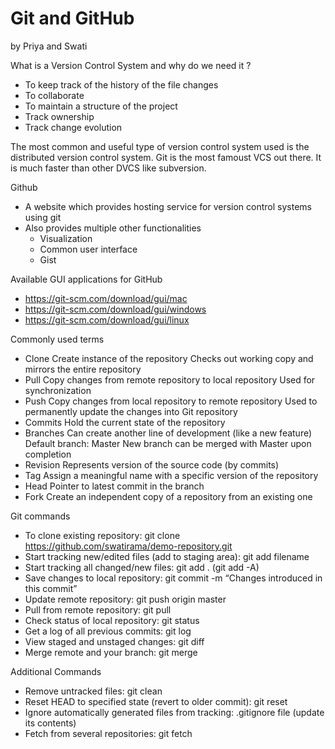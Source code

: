 # Git and GitHub

by Priya and Swati 

What is a Version Control System and why do we need it ? 
  * To keep track of the history of the file changes
  * To collaborate
  * To maintain a structure of the project
  * Track ownership
  * Track change evolution
 
The most common and useful type of version control system used is the distributed version control system. Git is the most famoust VCS out there. It is much faster than other DVCS like subversion.

Github
  * A website which provides hosting service for version control systems using git 
  * Also provides multiple other functionalities 
    * Visualization
    * Common user interface
    * Gist
    
Available GUI applications for GitHub
  * https://git-scm.com/download/gui/mac
  * https://git-scm.com/download/gui/windows
  * https://git-scm.com/download/gui/linux

Commonly used terms
  * Clone
    Create instance of the repository
    Checks out working copy and mirrors the entire repository
  * Pull
    Copy changes from remote repository to local repository
    Used for synchronization
  * Push
    Copy changes from local repository to remote repository
    Used to permanently update the changes into Git repository
  * Commits
    Hold the current state of the repository
  * Branches
    Can create another line of development (like a new feature)
    Default branch: Master
    New branch can be merged with Master upon completion
  * Revision
    Represents version of the source code (by commits)
  * Tag
    Assign a meaningful name with a specific version of the repository
  * Head
    Pointer to latest commit in the branch
  * Fork
    Create an independent copy of a repository from an existing one

Git commands
  * To clone existing repository:
    git clone https://github.com/swatirama/demo-repository.git
  * Start tracking new/edited files (add to staging area):
    git add filename
  * Start tracking all changed/new files:
    git add . (git add -A)
  * Save changes to local repository:
    git commit -m “Changes introduced in this commit”
  * Update remote repository:
    git push origin master
  * Pull from remote repository:
    git pull
  * Check status of local repository:
    git status
  * Get a log of all previous commits:
    git log
  * View staged and unstaged changes:
    git diff
  * Merge remote and your branch:
    git merge

Additional Commands
  * Remove untracked files:
    git clean
  * Reset HEAD to specified state (revert to older commit):
    git reset
  * Ignore automatically generated files from tracking:
    .gitignore file (update its contents)
  * Fetch from several repositories:
    git fetch





